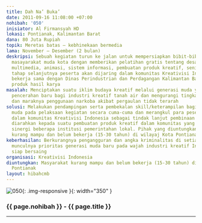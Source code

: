 ```yaml
---
title: Dah Na’ Buka’
date: 2011-09-16 11:08:00 +07:00
nohibah: '050'
inisiator: Al Firmansyah HD
lokasi: Pontianak, Kalimantan Barat
dana: 80 Juta Rupiah
topik: Meretas batas – kebhinekaan bermedia
lama: November – Desember (2 bulan)
deskripsi: Sebuah kegiatan turun ke jalan untuk mempersiapkan bibit-bibit potensial
  masayarakat muda kota dengan memberikan pelatihan gratis tentang desain grafis,
  multimedia, animasi, sistem informasi, pembuatan produk kreatif, seni, dll. Pada
  tahap selanjutnya peserta akan dijaring dalam komunitas Kreativisi Indonesia yang
  bekerja sama dengan Dinas Perindustrian dan Perdagangan Kalimantan Barat untuk memasarkan
  produk hasil karya
masalah: Menciptakan suatu iklim budaya kreatif melalui generasi muda yang akan membawa
  pencerahan baru bagi industri kreatif tanah air dan mengurangi tingkat pengangguran
  dan maraknya penggunaan narkoba akibat pergaulan tidak terarah
solusi: Melakukan pendampingan serta pembekalan skill/keterampilan bagi masyarakat
  muda pada pelaksaan kegiatan secara cuma-cuma dan merangkul para peserta untuk tergabung
  dalam komunitas Kreativisi Indonesia sebagai tindak lanjut pembinaan positif untuk
  diarahkan kepada suatu pembuatan produk kreatif dalam komunitas yang didukung oleh
  sinergi beberapa institusi pemerintahan lokal. Pihak yang diuntungkan adalah masyarakat
  kurang mampu dan belum bekerja (15-30 tahun) di wilayaj Kota Pontianak
keberhasilan: Berkurangnya pengangguran dan angka kriminalitas di setiap daerah dan
  munculnya prioritas generasi muda baru pada wajah industri kreatif Indonesia yang
  siap bersaing
organisasi: Kreativisi Indonesia
diuntungkan: Masyarakat kurang mampu dan belum bekerja (15-30 tahun) di wilayaj Kota
  Pontianak
layout: hibahcmb
---
```


![050](/static/img/hibahcmb/050.png){: .img-responsive }{: width="350" }

### {{ page.nohibah }} - {{ page.title }}

---
